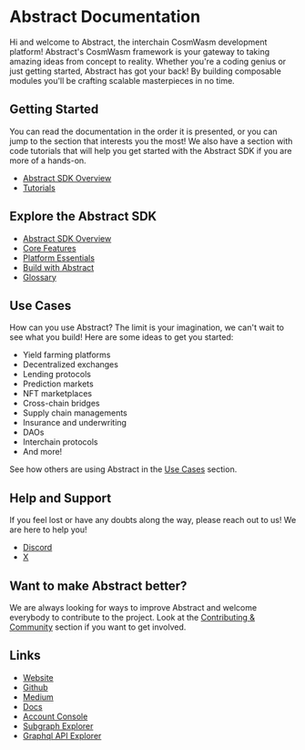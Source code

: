 # Abstract Documentation

Hi and welcome to Abstract, the interchain CosmWasm development platform! Abstract's CosmWasm framework is your gateway 
to taking amazing ideas from concept to reality. Whether you're a coding genius or just getting started, Abstract has got your back! By building composable modules you'll be crafting scalable masterpieces in no time.

## Getting Started

You can read the documentation in the order it is presented, or you can jump to the section that interests you the most! We 
also have a section with code tutorials that will help you get started with the Abstract SDK if you are more of a hands-on.

- [Abstract SDK Overview](./1_sdk_intro.md)
- [Tutorials](./10_tutorials.md)

## Explore the Abstract SDK

- [Abstract SDK Overview](./1_sdk_intro.md)
- [Core Features](./1_sdk_intro.md)
- [Platform Essentials](./1_sdk_intro.md)
- [Build with Abstract](./4_get_started/)
- [Glossary](./9_glossary.md)

## Use Cases

How can you use Abstract? The limit is your imagination, we can't wait to see what you build! Here are some ideas to get
you started:

- Yield farming platforms
- Decentralized exchanges
- Lending protocols
- Prediction markets
- NFT marketplaces
- Cross-chain bridges
- Supply chain managements
- Insurance and underwriting
- DAOs
- Interchain protocols
- And more!

See how others are using Abstract in the [Use Cases](./7_use_cases/index.md) section.

## Help and Support

If you feel lost or have any doubts along the way, please reach out to us! We are here to help you!

- [Discord](https://discord.com/invite/uch3Tq3aym)
- [X](https://x.com/AbstractSDK)

## Want to make Abstract better?

We are always looking for ways to improve Abstract and welcome everybody to contribute to the project. Look at the 
[Contributing & Community](./contributing.md) section if you want to get involved.

## Links

- [Website](https://abstract.money/)
- [Github](https://github.com/AbstractSDK)
- [Medium](https://medium.com/@abstractmoney)
- [Docs](https://docs.abstract.money/)
- [Account Console](https://app.abstract.money)
- [Subgraph Explorer](https://abstract-subgraph-0-17.fly.dev/)
- [Graphql API Explorer](https://api.abstract.money/)